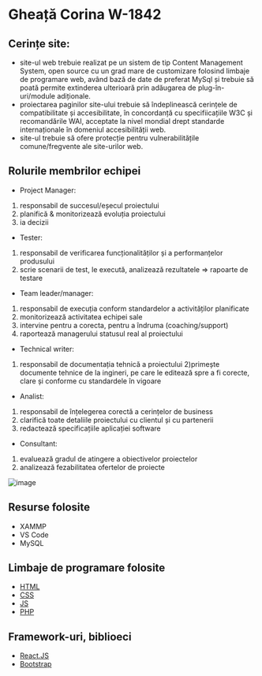 # Gheață Corina W-1842
## Cerințe site:
- site-ul web trebuie realizat pe un sistem de tip Content Management System, open source cu un grad mare de customizare folosind limbaje de programare web, având bază de date de preferat MySql și trebuie să poată permite extinderea ulterioară prin adăugarea de plug-în-uri/module adiționale.
- proiectarea paginilor site-ului trebuie să îndeplinească cerințele de compatibilitate și accesibilitate, în concordanță cu specifiicațiile W3C și recomandările WAI, acceptate la nivel mondial drept standarde internaționale în domeniul accesibilității web.
- site-ul trebuie să ofere protecție pentru vulnerabilitățile comune/fregvente ale site-urilor web.
## Rolurile membrilor echipei 
- Project Manager:
1) responsabil de succesul/eșecul proiectului
2) planifică & monitorizează evoluția proiectului
3) ia decizii
- Tester:
1) responsabil de verificarea funcționalităților și a performanțelor produsului
2) scrie scenarii de test, le execută, analizează rezultatele ⇒ rapoarte de testare
- Team leader/manager: 
1) responsabil de execuția conform standardelor a activităților planificate
2) monitorizează activitatea echipei sale
3) intervine pentru a corecta, pentru a îndruma (coaching/support)
4) raportează managerului statusul real al proiectului
- Technical writer: 
1) responsabil de documentația tehnică a proiectului
2)primește documente tehnice de la ingineri, pe care le editează spre a fi corecte, clare și conforme cu standardele în vigoare
- Analist: 
1) responsabil de înțelegerea corectă a cerințelor de business
2) clarifică toate detaliile proiectului cu clientul și cu partenerii
3) redactează specificațiile aplicației software
- Consultant:
1) evaluează gradul de atingere a obiectivelor proiectelor
2) analizează fezabilitatea ofertelor de proiecte

![image](https://user-images.githubusercontent.com/90387363/137208308-8aef7bbe-ebc1-4bdb-b39a-99c1ebcc1bbc.png)
## Resurse folosite 
- XAMMP
- VS Code
- MySQL 
## Limbaje de programare folosite
- [HTML](https://html.com/)
- [CSS](https://css-tricks.com/)
- [JS](https://www.javascript.com/)
- [PHP](https://www.php.net/)
## Framework-uri, biblioeci
- [React.JS](https://reactjs.org/)
- [Bootstrap](https://getbootstrap.com/)
